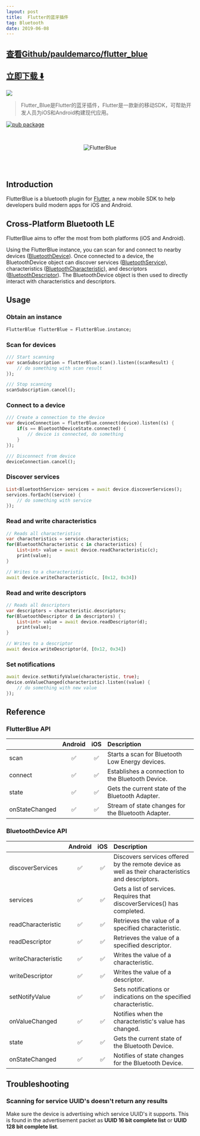 ```yaml
---
layout: post
title:  Flutter的蓝牙插件
tag: Bluetooth
date: 2019-06-08
---
```


 

## [查看Github/pauldemarco/flutter_blue](http://github.com/pauldemarco/flutter_blue)
## [立即下载 ️⬇️ ](https://codeload.github.com/pauldemarco/flutter_blue/zip/master) 


 
![](https://flutterawesome.com/content/images/2018/12/flutter_blue.jpg)
 
>
> Flutter_Blue是Flutter的蓝牙插件，Flutter是一款新的移动SDK，可帮助开发人员为iOS和Android构建现代应用。
>

 
[![pub package](https://img.shields.io/pub/v/flutter_blue.svg)](https://pub.dartlang.org/packages/flutter_blue)

<br>
<p align="center">
<img alt="FlutterBlue" src="https://github.com/pauldemarco/flutter_blue/blob/master/site/flutterblue.png?raw=true" />
</p>
<br><br>

## Introduction

FlutterBlue is a bluetooth plugin for [Flutter](http://www.flutter.io), a new mobile SDK to help developers build modern apps for iOS and Android.

## Cross-Platform Bluetooth LE
FlutterBlue aims to offer the most from both platforms (iOS and Android).

Using the FlutterBlue instance, you can scan for and connect to nearby devices ([BluetoothDevice](#bluetoothdevice-api)).
Once connected to a device, the BluetoothDevice object can discover services ([BluetoothService](lib/src/bluetooth_service.dart)), characteristics ([BluetoothCharacteristic](lib/src/bluetooth_characteristic.dart)), and descriptors ([BluetoothDescriptor](lib/src/bluetooth_descriptor.dart)).
The BluetoothDevice object is then used to directly interact with characteristics and descriptors.

## Usage
### Obtain an instance
```dart
FlutterBlue flutterBlue = FlutterBlue.instance;
```

### Scan for devices
```dart
/// Start scanning
var scanSubscription = flutterBlue.scan().listen((scanResult) {
    // do something with scan result
});

/// Stop scanning
scanSubscription.cancel();
```

### Connect to a device
```dart
/// Create a connection to the device
var deviceConnection = flutterBlue.connect(device).listen((s) {
    if(s == BluetoothDeviceState.connected) {
        // device is connected, do something
    }
});

/// Disconnect from device
deviceConnection.cancel();
```

### Discover services
```dart
List<BluetoothService> services = await device.discoverServices();
services.forEach((service) {
    // do something with service
});
```

### Read and write characteristics
```dart
// Reads all characteristics
var characteristics = service.characteristics;
for(BluetoothCharacteristic c in characteristics) {
    List<int> value = await device.readCharacteristic(c);
    print(value);
}

// Writes to a characteristic
await device.writeCharacteristic(c, [0x12, 0x34])
```

### Read and write descriptors
```dart
// Reads all descriptors
var descriptors = characteristic.descriptors;
for(BluetoothDescriptor d in descriptors) {
    List<int> value = await device.readDescriptor(d);
    print(value);
}

// Writes to a descriptor
await device.writeDescriptor(d, [0x12, 0x34])
```

### Set notifications
```dart
await device.setNotifyValue(characteristic, true);
device.onValueChanged(characteristic).listen((value) {
    // do something with new value
});
```

## Reference
### FlutterBlue API
|                  |      Android       |         iOS          |             Description            |
| :--------------- | :----------------: | :------------------: |  :-------------------------------- |
| scan             | :white_check_mark: |  :white_check_mark:  | Starts a scan for Bluetooth Low Energy devices. |
| connect          | :white_check_mark: |  :white_check_mark:  | Establishes a connection to the Bluetooth Device. |
| state            | :white_check_mark: |  :white_check_mark:  | Gets the current state of the Bluetooth Adapter. |
| onStateChanged   | :white_check_mark: |  :white_check_mark:  | Stream of state changes for the Bluetooth Adapter. |

### BluetoothDevice API
|                             |       Android        |         iOS          |             Description            |
| :-------------------------- | :------------------: | :------------------: |  :-------------------------------- |
| discoverServices            |  :white_check_mark:  |  :white_check_mark:  | Discovers services offered by the remote device as well as their characteristics and descriptors. |
| services                    |  :white_check_mark:  |  :white_check_mark:  | Gets a list of services. Requires that discoverServices() has completed. |
| readCharacteristic          |  :white_check_mark:  |  :white_check_mark:  | Retrieves the value of a specified characteristic.  |
| readDescriptor              |  :white_check_mark:  |  :white_check_mark:  | Retrieves the value of a specified descriptor.  |
| writeCharacteristic         |  :white_check_mark:  |  :white_check_mark:  | Writes the value of a characteristic. |
| writeDescriptor             |  :white_check_mark:  |  :white_check_mark:  | Writes the value of a descriptor. |
| setNotifyValue              |  :white_check_mark:  |  :white_check_mark:  | Sets notifications or indications on the specified characteristic. |
| onValueChanged              |  :white_check_mark:  |  :white_check_mark:  | Notifies when the characteristic's value has changed. |
| state                       |  :white_check_mark:  |  :white_check_mark:  | Gets the current state of the Bluetooth Device. |
| onStateChanged              |  :white_check_mark:  |  :white_check_mark:  | Notifies of state changes for the Bluetooth Device. |


## Troubleshooting
### Scanning for service UUID's doesn't return any results
Make sure the device is advertising which service UUID's it supports.  This is found in the advertisement
packet as **UUID 16 bit complete list** or **UUID 128 bit complete list**.

